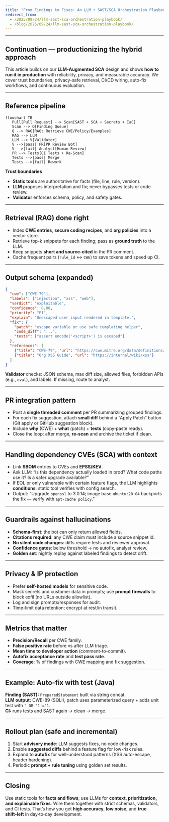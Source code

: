 ```yaml
---
title: "From Findings to Fixes: An LLM + SAST/SCA Orchestration Playbook"
redirect_from:
  - /2025/09/24/llm-sast-sca-orchestration-playbook/
  - /blog/2025/09/24/llm-sast-sca-orchestration-playbook/
---
```

---

## Continuation — productionizing the hybrid approach

This article builds on our **LLM‑Augmented SCA** design and shows **how to run it in production** with reliability, privacy, and measurable accuracy. We cover trust boundaries, privacy-safe retrieval, CI/CD wiring, auto-fix workflows, and continuous evaluation.

---

## Reference pipeline

```mermaid
flowchart TB
   Pull[Pull Request] --> Scan[SAST + SCA + Secrets + IaC]
   Scan --> Q[Finding Queue]
   Q --> RAG[RAG: Retrieve CWE/Policy/Examples]
   RAG --> LLM
   LLM --> V[Validator]
   V -->|pass| PR[PR Review Bot]
   V -->|fail| Analyst[Human Review]
   PR --> Tests[CI Tests + Re-Scan]
   Tests -->|pass| Merge
   Tests -->|fail| Rework
```

**Trust boundaries**  
- **Static tools** are authoritative for facts (file, line, rule, version).  
- **LLM** proposes interpretation and fix; never bypasses tests or code review.  
- **Validator** enforces schema, policy, and safety gates.

---

## Retrieval (RAG) done right

- Index **CWE entries**, **secure coding recipes**, and **org policies** into a vector store.  
- Retrieve top-k snippets for each finding; pass as **ground truth** to the LLM.  
- Keep snippets **short and source-cited** in the PR comment.  
- Cache frequent pairs (`rule_id` ↔ `CWE`) to save tokens and speed up CI.

---

## Output schema (expanded)

```json
{
  "cwe": ["CWE-79"],
  "labels": ["injection", "xss", "web"],
  "verdict": "exploitable",
  "confidence": 0.88,
  "priority": "P1",
  "explain": "Unescaped user input rendered in template.",
  "fix": {
    "patch": "escape variable or use safe templating helper",
    "code_diff": "...",
    "tests": ["assert encode('<script>') is escaped"]
  },
  "references": [
    {"title": "CWE-79", "url": "https://cwe.mitre.org/data/definitions/79.html"},
    {"title": "Org XSS Guide", "url": "https://internal/wiki/xss"}
  ]
}
```

**Validator** checks: JSON schema, max diff size, allowed files, forbidden APIs (e.g., `eval`), and labels. If missing, route to analyst.

---

## PR integration pattern

- Post a **single threaded comment** per PR summarizing grouped findings.  
- For each fix suggestion, attach **small diff** behind a “Apply Patch” button (Git apply or GitHub suggestion block).  
- Include **why** (CWE) + **what** (patch) + **tests** (copy‑paste ready).  
- Close the loop: after merge, **re-scan** and archive the ticket if clean.

---

## Handling dependency CVEs (SCA) with context

- Link **SBOM** entries to CVEs and **EPSS/KEV**.  
- Ask LLM: “Is this dependency actually loaded in prod? What code paths use it? Is a safer upgrade available?”  
- If EOL or only vulnerable with certain feature flags, the LLM highlights **conditions**; static tool verifies with config search.  
- Output: “Upgrade `openssl` to 3.0.14; image base `ubuntu:20.04` backports the fix — verify with `apt-cache policy`.”

---

## Guardrails against hallucinations

- **Schema-first**: the bot can only return allowed fields.  
- **Citations required**: any CWE claim must include a source snippet id.  
- **No silent code changes**: diffs require tests and reviewer approval.  
- **Confidence gates**: below threshold → no autofix, analyst review.  
- **Golden set**: nightly replay against labeled findings to detect drift.

---

## Privacy & IP protection

- Prefer **self-hosted models** for sensitive code.  
- Mask secrets and customer data in prompts; use **prompt firewalls** to block exfil (no URLs outside allowlist).  
- Log and sign prompts/responses for audit.  
- Time-limit data retention; encrypt at rest/in transit.

---

## Metrics that matter

- **Precision/Recall** per CWE family.  
- **False positive rate** before vs after LLM triage.  
- **Mean time to developer action** (comment-to-commit).  
- **Autofix acceptance rate** and **test pass rate**.  
- **Coverage**: % of findings with CWE mapping and fix suggestion.

---

## Example: Auto-fix with test (Java)

**Finding (SAST):** `PreparedStatement` built via string concat.  
**LLM output:** CWE-89 (SQLi), patch uses parameterized query + adds unit test with `' OR '1'='1`.  
**CI:** runs tests and SAST again → clean → merge.

---

## Rollout plan (safe and incremental)

1) Start **advisory mode**: LLM suggests fixes, no code changes.  
2) Enable **suggested diffs** behind a feature flag for low-risk rules.  
3) Expand to **autofix** for well-understood patterns (XSS auto-escape, header hardening).  
4) Periodic **prompt + rule tuning** using golden set results.

---

## Closing

Use static tools for **facts and flows**; use LLMs for **context, prioritization, and explainable fixes**. Wire them together with strict schemas, validators, and CI tests. That’s how you get **high accuracy**, **low noise**, and **true shift‑left** in day‑to‑day development.
